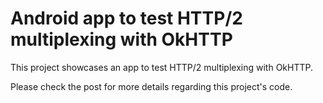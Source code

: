 # Android app to test HTTP/2 multiplexing with OkHTTP

This project showcases an app to test HTTP/2 multiplexing with OkHTTP.

Please check the post for more details regarding this project's code.
